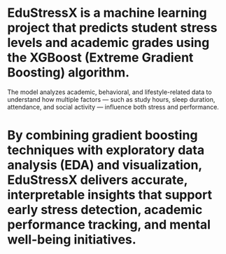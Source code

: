 # EduStressX is a machine learning project that predicts student stress levels and academic grades using the XGBoost (Extreme Gradient Boosting) algorithm.
The model analyzes academic, behavioral, and lifestyle-related data to understand how multiple factors — such as study hours, sleep duration, attendance, and social activity — influence both stress and performance.

# By combining gradient boosting techniques with exploratory data analysis (EDA) and visualization, EduStressX delivers accurate, interpretable insights that support early stress detection, academic performance tracking, and mental well-being initiatives.
